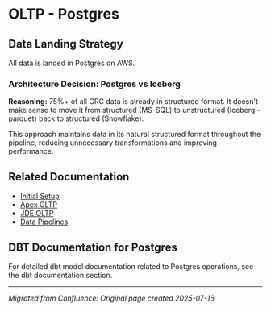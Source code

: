 # OLTP - Postgres

## Data Landing Strategy

All data is landed in Postgres on AWS. 

### Architecture Decision: Postgres vs Iceberg

**Reasoning:** 75%+ of all GRC data is already in structured format. It doesn't make sense to move it from structured (MS-SQL) to unstructured (Iceberg - parquet) back to structured (Snowflake).

This approach maintains data in its natural structured format throughout the pipeline, reducing unnecessary transformations and improving performance.

## Related Documentation

- [Initial Setup](../initial-setup/README.md)
- [Apex OLTP](../apex-oltp/README.md) 
- [JDE OLTP](../jde-oltp/README.md)
- [Data Pipelines](../data-pipelines/README.md)

## DBT Documentation for Postgres

For detailed dbt model documentation related to Postgres operations, see the dbt documentation section.

---
*Migrated from Confluence: Original page created 2025-07-16*